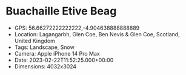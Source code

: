 # Buachaille Etive Beag

- GPS: 56.66272222222222,-4.904638888888889
- Location: Lagangarbh, Glen Coe, Ben Nevis & Glen Coe, Scotland, United Kingdom
- Tags: Landscape, Snow
- Camera: Apple iPhone 14 Pro Max
- Date: 2023-02-22T11:52:25.000+00:00
- Dimensions: 4032x3024
